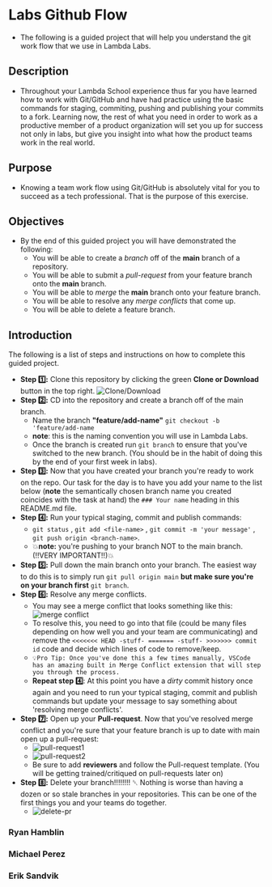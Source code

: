 # Labs Github Flow

- The following is a guided project that will help you understand the git work
  flow that we use in Lambda Labs.

## Description

- Throughout your Lambda School experience thus far you have learned how to
  work with Git/GitHub and have had practice using the basic commands for
  staging, commiting, pushing and publishing your commits to a fork. Learning
  now, the rest of what you need in order to work as a productive member of a
  product organization will set you up for success not only in labs, but give
  you insight into what how the product teams work in the real world.

## Purpose

- Knowing a team work flow using Git/GitHub is absolutely vital for you to
  succeed as a tech professional. That is the purpose of this exercise.

## Objectives

- By the end of this guided project you will have demonstrated the following:
  - You will be able to create a _branch_ off of the **main** branch of a
    repository.
  - You will be able to submit a _pull-request_ from your feature branch onto
    the **main** branch.
  - You will be able to _merge_ the **main** branch onto your feature branch.
  - You will be able to resolve any _merge conflicts_ that come up.
  - You will be able to delete a feature branch.

## Introduction

The following is a list of steps and instructions on how to complete this guided
project.

- **Step 1️⃣:** Clone this repository by clicking the green **Clone or
  Download** button in the top right.
  ![Clone/Download](https://tk-assets.lambdaschool.com/054e5ad4-75cd-4b98-b929-7bf453bc8263_ScreenShot2020-04-13at7.31.05AM.png)
- **Step 2️⃣:** CD into the repository and create a branch off of the main
  branch.
  - Name the branch **"feature/add-name"** `git checkout -b 'feature/add-name`
  - **note**: this is the naming convention you will use in Lambda Labs.
  - Once the branch is created run `git branch` to ensure that you've switched
    to the new branch. (You should be in the habit of doing this by the end of
    your first week in labs).
- **Step 3️⃣:** Now that you have created your branch you're ready to work on
  the repo. Our task for the day is to have you add your name to the list below
  (**note** the semantically chosen branch name you created coincides with the
  task at hand) the `### Your name` heading in this README.md file.
- **Step 4️⃣:** Run your typical staging, commit and publish commands:
  - `git status` , `git add <file-name>` , `git commit -m 'your message'` ,
    `git push origin <branch-name>`.
  - 💥**note:** you're pushing to your branch NOT to the main branch. (!!VERY
    IMPORTANT!!)💥
- **Step 5️⃣:** Pull down the main branch onto your branch. The easiest way to
  do this is to simply run `git pull origin main` **but make sure you're on
  your branch first** `git branch`.
- **Step 6️⃣:** Resolve any merge conflicts.
  - You may see a merge conflict that looks something like this:
    ![merge conflict](https://tk-assets.lambdaschool.com/dd45683f-788d-4bd9-832e-ed901151615f_ScreenShot2020-04-13at8.38.36AM.png)
  - To resolve this, you need to go into that file (could be many files
    depending on how well you and your team are communicating) and remove the
    `<<<<<<< HEAD -stuff- ======= -stuff- >>>>>>> commit id` code and decide
    which lines of code to remove/keep.
  - `💡Pro Tip: Once you've done this a few times manually, VSCode has an amazing built in Merge Conflict extension that will step you through the process.`
  - **Repeat step 4️⃣**: At this point you have a _dirty_ commit history once
    again and you need to run your typical staging, commit and publish
    commands but update your message to say something about 'resolving merge
    conflicts'.
- **Step 7️⃣:** Open up your **Pull-request**. Now that you've resolved merge
  conflict and you're sure that your feature branch is up to date with main
  open up a pull-request:
  - ![pull-request1](https://tk-assets.lambdaschool.com/f7b3593f-00ab-4de6-a988-6afac8b49b25_ScreenShot2020-04-13at9.19.33AM.png)
  - ![pull-request2](https://tk-assets.lambdaschool.com/476e30e8-031a-43dd-9a75-bfec86b9b301_ScreenShot2020-04-13at9.19.49AM.png)
  - Be sure to add **reviewers** and follow the Pull-request template. (You
    will be getting trained/critiqued on pull-requests later on)
- **Step 8️⃣:** Delete your branch!!!!!!!! ␡ Nothing is worse than having a
  dozen or so stale branches in your repositories. This can be one of the first
  things you and your teams do together.
  - ![delete-pr](https://tk-assets.lambdaschool.com/b3f929ad-a295-4b70-81c3-3e28890188d5_ScreenShot2020-04-13at9.25.26AM.png)

### Ryan Hamblin

### Michael Perez

### Erik Sandvik
